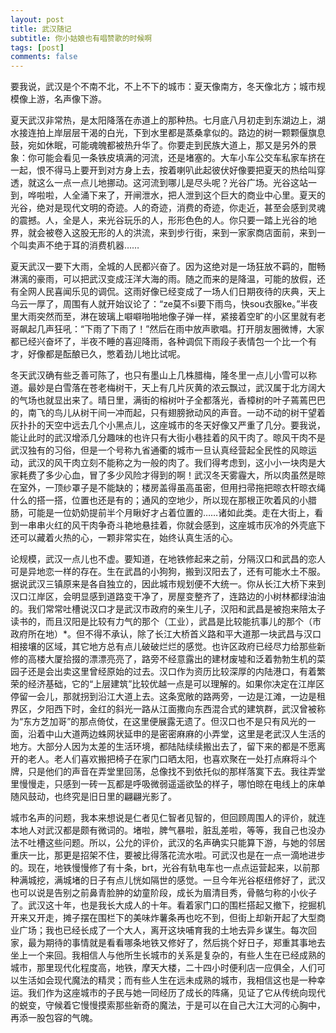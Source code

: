 ```yaml
---
layout: post
title: 武汉随记
subtitle: 你小姑娘也有唱赞歌的时候啊
tags: [post]
comments: false
---
```


要我说，武汉是个不南不北，不上不下的城市：夏天像南方，冬天像北方；城市规模像上游，名声像下游。

夏天武汉非常热，是太阳降落在赤道上的那种热。七月底八月初走到东湖边上，湖水接连拍上岸层层干渴的白光，下到水里都是蒸桑拿似的。路边的树一颗颗偃旗息鼓，宛如休眠，可能魂魄都被热升华了。你要走到民族大道上，那又是另外的景象：你可能会看见一条铁皮填满的河流，还是堵塞的。大车小车公交车私家车挤在一起，恨不得马上要开到对方身上去，按着喇叭此起彼伏好像要把夏天的热给叫穿透，就这么一点一点儿地挪动。这河流到哪儿是尽头呢？光谷广场。光谷这站一到，哗啦啦，人全涌下来了，开闸泄水，把人泄到这个巨大的商业中心里。夏天的光谷，绝对是现代文明的奇迹。人的奇迹，消费的奇迹，你走近，甚至会感到灵魂的震撼。人，全是人，来光谷玩乐的人，形形色色的人。你只要一踏上光谷的地界，就会被卷入这股无形的人的洪流，来到步行街，来到一家家商店面前，来到一个叫卖声不绝于耳的消费机器……

夏天武汉一要下大雨，全城的人民都兴奋了。因为这绝对是一场狂放不羁的，酣畅淋漓的豪雨，可以把武汉变成汪洋大海的雨。随之而来的是降温，可能的放假，还有全网人民喜闻乐见的调侃。这雨好像已经变成了一场人们日期夜待的庆典，天上乌云一厚了，周围有人就开始议论了：“ze莫不si要下雨鸟，快sou衣服ke。”半夜里大雨突然而至，淋在玻璃上噼噼啪啪地像子弹一样，紧接着空旷的小区里就有老哥飙起几声狂吼：“下雨了下雨了！”然后在雨中放声歌唱。打开朋友圈微博，大家都已经兴奋坏了，半夜不睡的喜迎降雨，各种调侃下雨段子表情包一个比一个有才，好像都是酝酿已久，憋着劲儿地比试呢。

冬天武汉确有些乏善可陈了，也只有墨山上几株腊梅，隆冬里一点儿小雪可以称道。最妙是白雪落在苍老梅树干，天上有几片灰黄的浓云飘过，武汉属于北方阔大的气场也就显出来了。晴日里，满街的榕树叶子全都落光，香樟树的叶子蔫蔫巴巴的，南飞的鸟儿从树干间一冲而起，只有翅膀掀动风的声音。一动不动的树干望着灰扑扑的天空中远去几个小黑点儿，这座城市的冬天好像又严重了几分。要我说，能让此时的武汉增添几分趣味的也许只有大街小巷挂着的风干肉了。晾风干肉不是武汉独有的习俗，但是一个号称九省通衢的城市一旦认真经营起全民性的风晾运动，武汉的风干肉立刻不能称之为一般的肉了。我们得考虑到，这小小一块肉是大家耗费了多少心血，冒了多少风险才得到的啊！武汉冬天雾霾大，所以肉虽然是晾在室外，一顶纱罩子是不能缺的；楼房盖得虽高虽密，但用扫帚拖把晾衣杆晾衣绳什么的搭一搭，位置也还是有的；通风的空地少，所以现在那根正吹着风的小腊肠，可能是一位奶奶提前半个月瞅好才占着位置的……诸如此类。走在大街上，看到一串串火红的风干肉争奇斗艳地悬挂着，你就会感到，这座城市灰冷的外壳底下还可以藏着火热的心，一颗非常实在，始终认真生活的心。

论规模，武汉一点儿也不虚。要知道，在地铁修起来之前，分隔汉口和武昌的恋人可是异地恋一样的存在。生在武昌的小狗狗，搬到汉阳去了，还有可能水土不服。据说武汉三镇原来是各自独立的，因此城市规划便不大统一。你从长江大桥下来到汉口江岸区，会明显感到道路变干净了，房屋变整齐了，连路边的小树林都绿油油的。我们常常吐槽说汉口才是武汉市政府的亲生儿子，汉阳和武昌是被抱来陪太子读书的，而且汉阳是比较有力气的那个（工业），武昌是比较能抗事儿的那个（市政府所在地）*。但不得不承认，除了长江大桥首义路和平大道那一块武昌与汉口相接壤的区域，其它地方总有点儿破破烂烂的感觉。也许区政府已经尽力给那些新修的高楼大厦拾掇的漂漂亮亮了，路旁不经意露出的建材废墟和泛着勃勃生机的菜园子还是会出卖这里曾经原始的过去。汉口作为资历比较深厚的内陆港口，有着繁荣的经济基础，它的“上层建筑”比较优越一点是可以理解的。如果你决定在江岸区停留一会儿，那就拐到沿江大道上去。这条宽敞的路两旁，一边是江滩，一边是租界区，夕阳西下时，金红的斜光一路从江面撒向东西混合式的建筑群，武汉曾被称为“东方芝加哥”的那点倚仗，在这里便展露无遗了。但汉口也不是只有风光的一面，沿着中山大道两边蛛网状延申的是密密麻麻的小弄堂，这里是老武汉人生活的地方。大部分人因为太差的生活环境，都陆陆续续搬出去了，留下来的都是不愿离开的老人。老人们喜欢搬把椅子在家门口晒太阳，也喜欢聚在一处打点麻将斗个牌，只是他们的声音在弄堂里回荡，总像找不到依托似的那样落寞下去。我往弄堂里慢慢走，只感到一砖一瓦都是呼吸微弱遥遥欲坠的样子，哪怕晾在电线上的床单随风鼓动，也终究是旧日里的翩翩光影了。

城市名声的问题，我本来想说是仁者见仁智者见智的，但回顾周围人的评价，就连本地人对武汉都是颇有微词的。堵啦，脾气暴啦，脏乱差啦，等等，我自己也没办法不吐槽这些问题。所以，公允的评价，武汉的名声确实只能算下游，与她的邻居重庆一比，那更是招架不住，要被比得落花流水啦。可武汉也是在一点一滴地进步的。现在，地铁慢慢修了有十条，brt，光谷有轨电车也一点点运营起来，以前那种满城挖，满城堵的日子有点儿恍如隔世的感觉。一旦今年光谷枢纽修好了，武汉也可以说是告别之前鼻青脸肿的幼童阶段，成长为眉清目秀，骨骼匀称的小伙子了。武汉这十年，也是我长大成人的十年。看着家门口的围栏搭起又撤下，挖掘机开来又开走，摊子摆在围栏下的美味炸薯条再也吃不到，但街上却新开起了大型商业广场；我也已经长成了一个大人，离开这块哺育我的土地去异乡谋生。每次回家，最为期待的事情就是看看哪条地铁又修好了，然后挑个好日子，郑重其事地去坐上一个来回。我相信人与他所生长城市的关系是复杂的，有些人生在已经成熟的城市，那里现代化程度高，地铁，摩天大楼，二十四小时便利店一应俱全，人们可以生活如会现代魔法的精灵；而有些人生在远未成熟的城市，我相信这也是一种幸运。我们作为这座城市的子民与她一同经历了成长的阵痛，见证了它从传统向现代的蜕变，守候着它慢慢摸索那些新奇的魔法，于是可以在自己大江大河的心胸中，再添一股包容的气魄。
